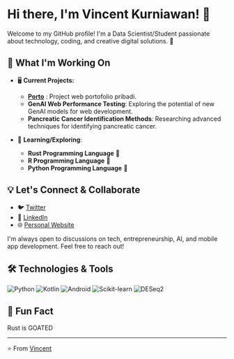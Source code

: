 # Hi there, I'm Vincent Kurniawan! 👋

Welcome to my GitHub profile! I'm a Data Scientist/Student passionate about technology, coding, and creative digital solutions. 🚀

## 🚀 What I'm Working On

- 🖥️ **Current Projects:**
  - **[Porto](https://github.com/indentd3q/)** : Project web portofolio pribadi.
  - **GenAI Web Performance Testing**: Exploring the potential of new GenAI models for web development.
  - **Pancreatic Cancer Identification Methods**: Researching advanced techniques for identifying pancreatic cancer.
  
- 🧪 **Learning/Exploring**:
  - **Rust Programming Language** 🧠
  - **R Programming Language** 🔬
  - **Python Programming Language** 💼

## 💡 Let's Connect & Collaborate

- 🐦 [Twitter](https://twitter.com/yourusername)
- 💼 [LinkedIn](https://www.linkedin.com/in/vincent-kurniawan)
- 🌐 [Personal Website](https://yourwebsite.com)

I'm always open to discussions on tech, entrepreneurship, AI, and mobile app development. Feel free to reach out!

## 🛠️ Technologies & Tools

![Python](https://img.shields.io/badge/Python-3776AB?style=for-the-badge&logo=python&logoColor=white)
![Kotlin](https://img.shields.io/badge/Kotlin-0095D5?style=for-the-badge&logo=kotlin&logoColor=white)
![Android](https://img.shields.io/badge/Android-3DDC84?style=for-the-badge&logo=android&logoColor=white)
![Scikit-learn](https://img.shields.io/badge/Scikit--Learn-F7931E?style=for-the-badge&logo=scikit-learn&logoColor=white)
![DESeq2](https://img.shields.io/badge/DESeq2-FF6F00?style=for-the-badge&logo=r&logoColor=white)

<!-- Add more badges for your key technologies -->

## 🤖 Fun Fact

Rust is GOATED

---

⭐️ From [Vincent](https://github.com/indentd3q)


